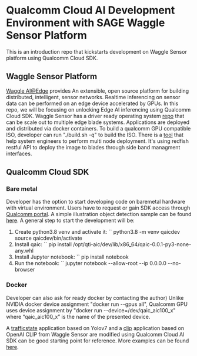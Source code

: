 # Qualcomm Cloud AI Development Environment with SAGE Waggle Sensor Platform
This is an introduction repo that kickstarts development on Waggle Sensor platform using Qualcomm Cloud SDK.

## Waggle Sensor Platform
[Waggle AI@Edge](https://github.com/waggle-sensor) provides An extensible, open source platform for building distributed, intelligent, sensor networks. Realtime inferencing on sensor data can be performed on an edge device accelerated by GPUs. In this repo, we will be focusing on unlocking Edge AI inferencing using Qualcomm Cloud SDK.
Waggle Sensor has a driver ready operating system [repo](https://github.com/waggle-sensor/blade-image) that can be scale out to multiple edge blade systems. Applications are deployed and distributed via docker containers.
To build a qualcomm GPU compatible ISO, developer can run "./build.sh -q" to build the ISO.
There is a [tool](https://github.com/hpeliuhan/blade-image-deployment.git) that help system engineers to perform multi node deployment. It's using redfish restful API to deploy the image to blades through side band managment interfaces.

## Qualcomm Cloud SDK
### Bare metal 
Developer has the option to start developing code on baremetal hardware with virtual environment. Users have to request or gain SDK access through [Qualcomm portal](https://www.qualcomm.com/products/technology/processors/cloud-artificial-intelligence/cloud-ai-100#Software).
A simple illustration object detection sample can be found [here](https://github.com/hpeliuhan/qualcomm-docker-general_inference).
A general step to start the development will be:

1. Create python3.8 venv and activate it:
   `` python3.8 -m venv qaicdev source qaicdev/bin/activate
2. Install qaic:
   `` pip install /opt/qti-aic/dev/lib/x86_64/qaic-0.0.1-py3-none-any.whl
3. Install Jupyter notebook:
   `` pip install notebook
4. Run the notebook:
   `` jupyter notebook --allow-root --ip 0.0.0.0 --no-browser

### Docker
Developer can also ask for ready docker by contacting the author)
Unlike NVIDIA docker device assignment "docker run --gpus all", Qualcomm GPU uses device assignment by "docker run --device=/dev/qaic_aic100_x" where “qaic_aic100_x” is the name of the presented device.

A [trafficstate](https://github.com/hpeliuhan/plugin-trafficstate) application based on Yolov7 and a [clip](https://github.com/hpeliuhan/clip-app) application based on OpenAI CLIP from Waggle Sensor are modified using Qualcomm Cloud AI SDK can be good starting point for reference.
More examples can be found [here](https://github.com/quic/cloud-ai-sdk ).
